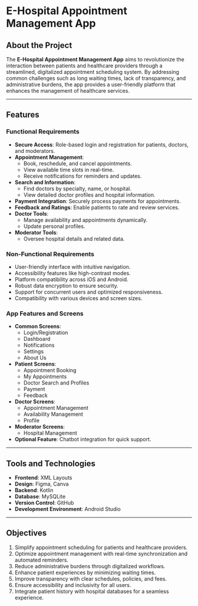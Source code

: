 # E-Hospital Appointment Management App

## About the Project

The **E-Hospital Appointment Management App** aims to revolutionize the interaction between patients and healthcare providers through a streamlined, digitalized appointment scheduling system. By addressing common challenges such as long waiting times, lack of transparency, and administrative burdens, the app provides a user-friendly platform that enhances the management of healthcare services.

---

## Features

### Functional Requirements
- **Secure Access**: Role-based login and registration for patients, doctors, and moderators.
- **Appointment Management**:
  - Book, reschedule, and cancel appointments.
  - View available time slots in real-time.
  - Receive notifications for reminders and updates.
- **Search and Information**:
  - Find doctors by specialty, name, or hospital.
  - View detailed doctor profiles and hospital information.
- **Payment Integration**: Securely process payments for appointments.
- **Feedback and Ratings**: Enable patients to rate and review services.
- **Doctor Tools**:
  - Manage availability and appointments dynamically.
  - Update personal profiles.
- **Moderator Tools**:
  - Oversee hospital details and related data.

### Non-Functional Requirements
- User-friendly interface with intuitive navigation.
- Accessibility features like high-contrast modes.
- Platform compatibility across iOS and Android.
- Robust data encryption to ensure security.
- Support for concurrent users and optimized responsiveness.
- Compatibility with various devices and screen sizes.

### App Features and Screens
- **Common Screens**: 
  - Login/Registration
  - Dashboard
  - Notifications
  - Settings
  - About Us
- **Patient Screens**: 
  - Appointment Booking
  - My Appointments
  - Doctor Search and Profiles
  - Payment
  - Feedback
- **Doctor Screens**:
  - Appointment Management
  - Availability Management
  - Profile
- **Moderator Screens**:
  - Hospital Management
- **Optional Feature**: Chatbot integration for quick support.

---

## Tools and Technologies
- **Frontend**: XML Layouts
- **Design**: Figma, Canva
- **Backend**: Kotlin 
- **Database**: MySQLite
- **Version Control**: GitHub
- **Development Environment**: Android Studio

---

## Objectives
1. Simplify appointment scheduling for patients and healthcare providers.
2. Optimize appointment management with real-time synchronization and automated reminders.
3. Reduce administrative burdens through digitalized workflows.
4. Enhance patient experiences by minimizing waiting times.
5. Improve transparency with clear schedules, policies, and fees.
6. Ensure accessibility and inclusivity for all users.
7. Integrate patient history with hospital databases for a seamless experience.
